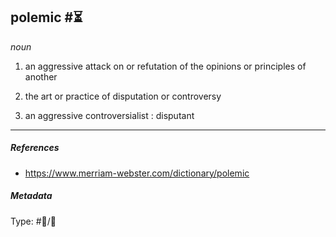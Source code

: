 
## polemic  #⏳ 

 _noun_

1. an aggressive attack on or refutation of the opinions or principles of another

2. the art or practice of disputation or controversy 

3. an aggressive controversialist : disputant

___

##### References 

- https://www.merriam-webster.com/dictionary/polemic

##### Metadata

Type: #💬/💬 
